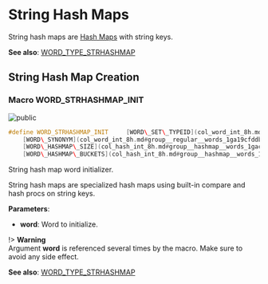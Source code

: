 <a id="group__strhashmap__words"></a>
# String Hash Maps



String hash maps are [Hash Maps](group__hashmap__words.md#group__hashmap__words) with string keys.







**See also**: [WORD\_TYPE\_STRHASHMAP](col_word_int_8h.md#group__words_1ga4b4fdf9a2320675d8dd1dc29d0007564)

## String Hash Map Creation

<a id="group__strhashmap__words_1ga251196179071b3d43a2195f5a4063373"></a>
### Macro WORD\_STRHASHMAP\_INIT

![][public]

```cpp
#define WORD_STRHASHMAP_INIT     [WORD\_SET\_TYPEID](col_word_int_8h.md#group__predefined__words_1ga52822cf424704829e60b112fe03614b6)((word), [WORD\_TYPE\_STRHASHMAP](col_word_int_8h.md#group__words_1ga4b4fdf9a2320675d8dd1dc29d0007564)); \
    [WORD\_SYNONYM](col_word_int_8h.md#group__regular__words_1ga19cfddbcf0127f5088803cc68ddb8eaa)(word) = [WORD\_NIL](col_word_8h.md#group__words_1ga29e370264f4e5659ccc5be4de209f065); \
    [WORD\_HASHMAP\_SIZE](col_hash_int_8h.md#group__hashmap__words_1gac639d1878d96d8bb8d825822bc104b8c)(word) = 0; \
    [WORD\_HASHMAP\_BUCKETS](col_hash_int_8h.md#group__hashmap__words_1gaa3913885cb3625fe8ba8582eb3323315)(word) = [WORD\_NIL](col_word_8h.md#group__words_1ga29e370264f4e5659ccc5be4de209f065);( word )
```

String hash map word initializer.

String hash maps are specialized hash maps using built-in compare and hash procs on string keys.






**Parameters**:

* **word**: Word to initialize.


!> **Warning** \
Argument **word** is referenced several times by the macro. Make sure to avoid any side effect.



**See also**: [WORD\_TYPE\_STRHASHMAP](col_word_int_8h.md#group__words_1ga4b4fdf9a2320675d8dd1dc29d0007564)



[public]: https://img.shields.io/badge/-public-brightgreen (public)
[C++]: https://img.shields.io/badge/language-C%2B%2B-blue (C++)
[private]: https://img.shields.io/badge/-private-red (private)
[Markdown]: https://img.shields.io/badge/language-Markdown-blue (Markdown)
[static]: https://img.shields.io/badge/-static-lightgrey (static)